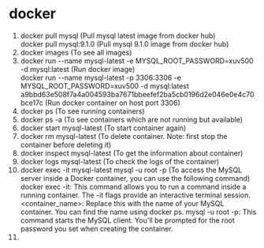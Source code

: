 # docker

1. docker pull mysql (Pull mysql latest image from docker hub)   
   docker pull mysql:9.1.0 (Pull mysql 9.1.0 image from docker hub)
3. docker images (To see all images)
4. docker run --name mysql-latest -e MYSQL_ROOT_PASSWORD=xuv500 -d mysql:latest  (Run docker image)   
   docker run --name mysql-latest -p 3306:3306 -e MYSQL_ROOT_PASSWORD=xuv500 -d mysql:latest a9bbd63e508f7a4a004593ba7671bbeefef2ba5cb0196d2e046e0e4c70bce17c (Run docker container on host port 3306)
5. docker ps (To see running containers)
6. docker ps -a (To see containers which are not running but available)
7. docker start mysql-latest (To start container again)
8. docker rm mysql-latest (To delete container. Note: first stop the container before deleting it)
9. docker inspect mysql-latest (To get the information about container)
10. docker logs mysql-latest (To check the logs of the container)
11. docker exec -it mysql-latest mysql -u root -p (To access the MySQL server inside a Docker container, you can use the following command)
    docker exec -it: This command allows you to run a command inside a running container. The -it flags provide an interactive terminal session.
    <container_name>: Replace this with the name of your MySQL container. You can find the name using docker ps.
    mysql -u root -p: This command starts the MySQL client. You'll be prompted for the root password you set when creating the container.
12. 
